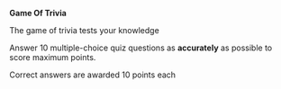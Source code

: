 **Game Of Trivia**

The game of trivia tests your knowledge

Answer 10 multiple-choice quiz questions as **accurately** as possible to score maximum points.

Correct answers are awarded 10 points each
